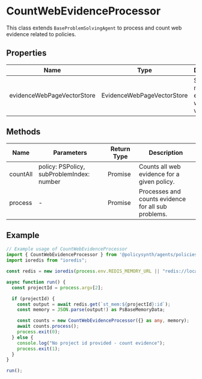 # CountWebEvidenceProcessor

This class extends `BaseProblemSolvingAgent` to process and count web evidence related to policies.

## Properties

| Name                        | Type                             | Description                                       |
|-----------------------------|----------------------------------|---------------------------------------------------|
| evidenceWebPageVectorStore  | EvidenceWebPageVectorStore       | Store for managing evidence web page vectors.     |

## Methods

| Name       | Parameters                                  | Return Type | Description                                         |
|------------|---------------------------------------------|-------------|-----------------------------------------------------|
| countAll   | policy: PSPolicy, subProblemIndex: number   | Promise<void> | Counts all web evidence for a given policy.        |
| process    | -                                           | Promise<void> | Processes and counts evidence for all sub problems. |

## Example

```typescript
// Example usage of CountWebEvidenceProcessor
import { CountWebEvidenceProcessor } from '@policysynth/agents/policies/tools/countEvidence.js';
import ioredis from "ioredis";

const redis = new ioredis(process.env.REDIS_MEMORY_URL || "redis://localhost:6379");

async function run() {
  const projectId = process.argv[2];

  if (projectId) {
    const output = await redis.get(`st_mem:${projectId}:id`);
    const memory = JSON.parse(output!) as PsBaseMemoryData;

    const counts = new CountWebEvidenceProcessor({} as any, memory);
    await counts.process();
    process.exit(0);
  } else {
    console.log("No project id provided - count evidence");
    process.exit(1);
  }
}

run();
```